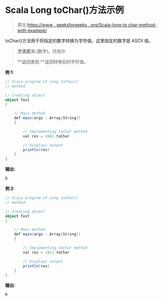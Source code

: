# Scala Long toChar()方法示例

> 原文:[https://www . geeksforgeeks . org/Scala-long-to char-method-with-example/](https://www.geeksforgeeks.org/scala-long-tochar-method-with-example/)

toChar()方法用于将指定的数字转换为字符值。这里指定的数字是 ASCII 值。

> **方法定义:**(数字)。托哈尔
> 
> **返回类型:**返回转换后的字符值。

**例 1:**

```scala
// Scala program of Long toChar()
// method

// Creating object
object Test
{

    // Main method
    def main(args : Array[String])
    {

        // Implementing toChar method
        val res = (68).toChar

        // Displays output
        println(res)
    }
}
```

**输出:**

```scala
D
```

**例 2:**

```scala
// Scala program of Long toChar()
// method

// Creating object
object Test
{

    // Main method
    def main(args : Array[String])
    {

        // Implementing toChar method
        val res = (82).toChar

        // Displays output
        println(res)
    }
}
```

**输出:**

```scala
R
```